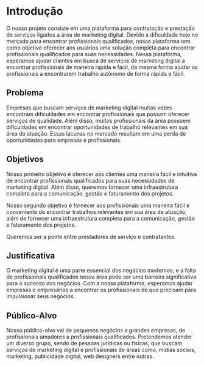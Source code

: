 # Introdução

O nosso projeto consiste em uma plataforma para contratação e prestação de serviços ligados a área de marketing digital. Devido a dificuldade hoje no mercado para encontrar profissionais qualificados, nossa plataforma tem como objetivo oferecer aos usuários uma solução completa para encontrar profissionais qualificados para suas necessidades. Nessa plataforma, esperamos ajudar clientes em busca de serviços de marketing digital a encontrar profissionais de maneira rápida e fácil, da mesma forma ajudar os profissionais a encontrarem trabalho autônomo de forma rápida e fácil.

## Problema

Empresas que buscam serviços de marketing digital muitas vezes encontram dificuldades em encontrar profissionais que possam oferecer serviços de qualidade. Além disso, muitos profissionais da área possuem dificuldades em encontrar oportunidades de trabalho relevantes em sua área de atuação. Essas lacunas no mercado resultam em uma perda de oportunidades para empresas e profissionais.

## Objetivos

Nosso primeiro objetivo é oferecer aos clientes uma maneira fácil e intuitiva de encontrar profissionais qualificados para suas necessidades de marketing digital. Além disso, queremos fornecer uma infraestrutura completa para a comunicação, gestão e faturamento dos projetos.

Nosso segundo objetivo é fornecer aos profissionais uma maneira fácil e conveniente de encontrar trabalhos relevantes em sua área de atuação, além de fornecer uma infraestrutura completa para a comunicação, gestão e faturamento dos projetos.

Queremos ser a ponte entre prestadores de serviço e contratantes.

## Justificativa

O marketing digital é uma parte essencial dos negócios modernos, e a falta de profissionais qualificados nessa área pode ser uma barreira significativa para o sucesso dos negócios.
Com a nossa plataforma, esperamos ajudar empresas e empresários a encontrar os profissionais de que precisam para impulsionar seus negócios.

## Público-Alvo

Nosso público-alvo vai de pequenos negócios a grandes empresas, de profissionais amadores a profissionais qualificados. Pretendemos atender um diverso grupo, sendo de pessoas jurídicas ou físicas, que buscam serviços de marketing digital e profissionais de áreas como, mídias sociais, marketing, publicidade digital, web designers entre outras.
